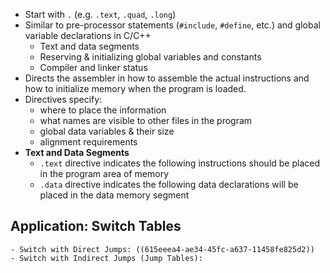 - Start with `.` (e.g. `.text`, `.quad`, `.long`)
- Similar to pre-processor statements (`#include`, `#define`, etc.) and global variable declarations in C/C++
	- Text and data segments
	- Reserving & initializing global variables and constants
	- Compiler and linker status
- Directs the assembler in how to assemble the actual instructions and how to initialize memory when the program is loaded.
- Directives specify:
	- where to place the information
	- what names are visible to other files in the program
	- global data variables & their size
	- alignment requirements
- **Text and Data Segments**
	- `.text` directive indicates the following instructions should be placed in the program area of memory
	- `.data` directive indicates the following data declarations will be placed in the data memory segment
## Application: Switch Tables
	- Switch with Direct Jumps: ((615eeea4-ae34-45fc-a637-11458fe825d2))
	- Switch with Indirect Jumps (Jump Tables):